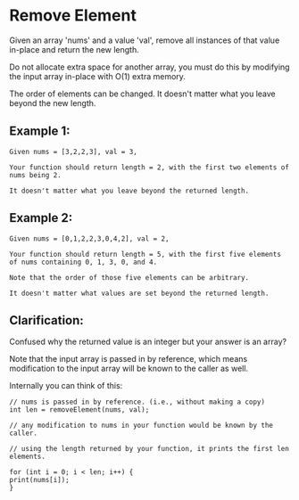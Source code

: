 # Remove Element

Given an array 'nums' and a value 'val', remove all instances of that value in-place and return the new length.

Do not allocate extra space for another array, you must do this by modifying the input array in-place with O(1) extra memory.

The order of elements can be changed. It doesn't matter what you leave beyond the new length.

## Example 1:

    Given nums = [3,2,2,3], val = 3,

    Your function should return length = 2, with the first two elements of nums being 2.

    It doesn't matter what you leave beyond the returned length.

## Example 2:

    Given nums = [0,1,2,2,3,0,4,2], val = 2,

    Your function should return length = 5, with the first five elements of nums containing 0, 1, 3, 0, and 4.

    Note that the order of those five elements can be arbitrary.

    It doesn't matter what values are set beyond the returned length.

## Clarification:

Confused why the returned value is an integer but your answer is an array?

Note that the input array is passed in by reference, which means modification to the input array will be known to the caller as well.

Internally you can think of this:

    // nums is passed in by reference. (i.e., without making a copy)
    int len = removeElement(nums, val);

    // any modification to nums in your function would be known by the caller.

    // using the length returned by your function, it prints the first len elements.

    for (int i = 0; i < len; i++) {
    print(nums[i]);
    }
